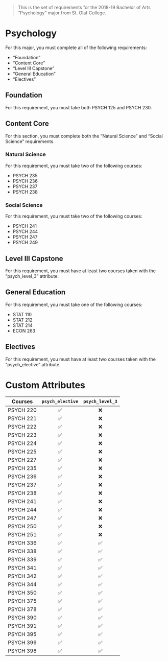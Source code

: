 > This is the set of requirements for the 2018-19 Bachelor of Arts “Psychology” major from St. Olaf College.

# Psychology
For this major, you must complete all of the following requirements:

- “Foundation”
- “Content Core”
- “Level III Capstone”
- “General Education”
- “Electives”

## Foundation
For this requirement, you must take both PSYCH 125 and PSYCH 230.


## Content Core
For this section, you must complete both the “Natural Science” and “Social Science” requirements.

### Natural Science
For this requirement, you must take two of the following courses:

- PSYCH 235
- PSYCH 236
- PSYCH 237
- PSYCH 238

### Social Science
For this requirement, you must take two of the following courses:

- PSYCH 241
- PSYCH 244
- PSYCH 247
- PSYCH 249


## Level III Capstone
For this requirement, you must have at least two courses taken with the “psych_level_3” attribute.


## General Education
For this requirement, you must take one of the following courses:

- STAT 110
- STAT 212
- STAT 214
- ECON 263


## Electives
For this requirement, you must have at least two courses taken with the “psych_elective” attribute.

# Custom Attributes

Courses | `psych_elective` | `psych_level_3`
--- | :---: | :---:
PSYCH 220 | ✅ | ❌
PSYCH 221 | ✅ | ❌
PSYCH 222 | ✅ | ❌
PSYCH 223 | ✅ | ❌
PSYCH 224 | ✅ | ❌
PSYCH 225 | ✅ | ❌
PSYCH 227 | ✅ | ❌
PSYCH 235 | ✅ | ❌
PSYCH 236 | ✅ | ❌
PSYCH 237 | ✅ | ❌
PSYCH 238 | ✅ | ❌
PSYCH 241 | ✅ | ❌
PSYCH 244 | ✅ | ❌
PSYCH 247 | ✅ | ❌
PSYCH 250 | ✅ | ❌
PSYCH 251 | ✅ | ❌
PSYCH 336 | ✅ | ✅
PSYCH 338 | ✅ | ✅
PSYCH 339 | ✅ | ✅
PSYCH 341 | ✅ | ✅
PSYCH 342 | ✅ | ✅
PSYCH 344 | ✅ | ✅
PSYCH 350 | ✅ | ✅
PSYCH 375 | ✅ | ✅
PSYCH 378 | ✅ | ✅
PSYCH 390 | ✅ | ✅
PSYCH 391 | ✅ | ✅
PSYCH 395 | ✅ | ✅
PSYCH 396 | ✅ | ✅
PSYCH 398 | ✅ | ✅

